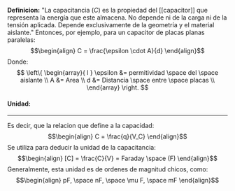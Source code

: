 **Definicion:**
"La capacitancia ($C$) es la propiedad del [[capacitor]] que representa la energía que este almacena.
No depende ni de la carga ni de la tensión aplicada. Depende exclusivamente de la geometría y el material aislante."
Entonces, por ejemplo, para un capacitor de placas planas paralelas:
$$\begin{align}
C = \frac{\epsilon \cdot A}{d}
\end{align}$$
Donde:
$$ 
\left\{ 
\begin{array}{ l } 
\epsilon &= permitividad \space del \space aislante \\
A &= Area \\
d &= Distancia \space entre \space placas \\ 
\end{array} \right.
$$

#### **Unidad:**
---
Es decir, que la relacion que define a la capacidad:
$$\begin{align}
C = \frac{q}{V_C}
\end{align}$$
Se utiliza para deducir la unidad de la capacitancia:
$$\begin{align}
[C] = \frac{C}{V} = Faraday \space (F)
\end{align}$$
Generalmente, esta unidad es de ordenes de magnitud chicos, como:
$$\begin{align}
pF, \space nF, \space \mu F, \space mF
\end{align}$$
